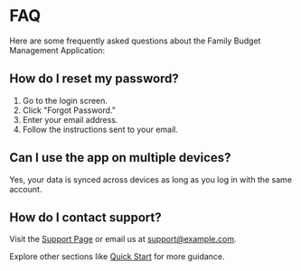 # FAQ

Here are some frequently asked questions about the Family Budget Management Application:

## How do I reset my password?

1. Go to the login screen.
2. Click "Forgot Password."
3. Enter your email address.
4. Follow the instructions sent to your email.

## Can I use the app on multiple devices?

Yes, your data is synced across devices as long as you log in with the same account.

## How do I contact support?

Visit the [Support Page](https://support.example.com) or email us at support@example.com.

Explore other sections like [Quick Start](quickstart.md) for more guidance.
